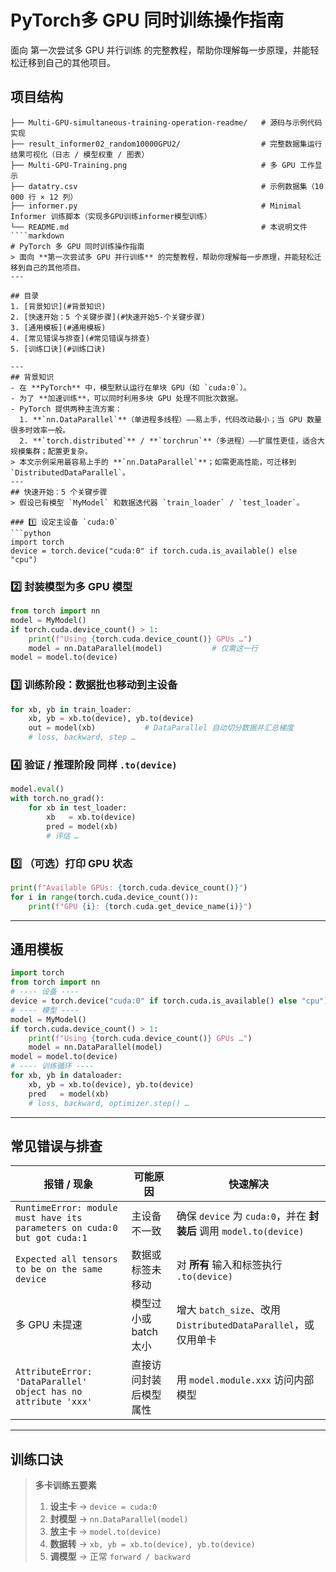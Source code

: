 # PyTorch多 GPU 同时训练操作指南
面向 第一次尝试多 GPU 并行训练 的完整教程，帮助你理解每一步原理，并能轻松迁移到自己的其他项目。
## 项目结构
```text
├── Multi-GPU-simultaneous-training-operation-readme/   # 源码与示例代码实现
├── result_informer02_random10000GPU2/                  # 完整数据集运行结果可视化（日志 / 模型权重 / 图表）
├── Multi-GPU-Training.png                              # 多 GPU 工作显示
├── datatry.csv                                         # 示例数据集（10 000 行 × 12 列）
├── informer.py                                         # Minimal Informer 训练脚本（实现多GPU训练informer模型训练）
└── README.md                                           # 本说明文件
````markdown
# PyTorch 多 GPU 同时训练操作指南
> 面向 **第一次尝试多 GPU 并行训练** 的完整教程，帮助你理解每一步原理，并能轻松迁移到自己的其他项目。
---

## 目录
1. [背景知识](#背景知识)
2. [快速开始：5 个关键步骤](#快速开始5-个关键步骤)
3. [通用模板](#通用模板)
4. [常见错误与排查](#常见错误与排查)
5. [训练口诀](#训练口诀)

---
## 背景知识
- 在 **PyTorch** 中，模型默认运行在单块 GPU（如 `cuda:0`）。
- 为了 **加速训练**，可以同时利用多块 GPU 处理不同批次数据。
- PyTorch 提供两种主流方案：  
  1. **`nn.DataParallel`**（单进程多线程）——易上手，代码改动最小；当 GPU 数量很多时效率一般。  
  2. **`torch.distributed`** / **`torchrun`**（多进程）——扩展性更佳，适合大规模集群；配置更复杂。
> 本文示例采用最容易上手的 **`nn.DataParallel`**；如需更高性能，可迁移到 `DistributedDataParallel`。
---
## 快速开始：5 个关键步骤  
> 假设已有模型 `MyModel` 和数据迭代器 `train_loader` / `test_loader`。

### 1️⃣ 设定主设备 `cuda:0`
```python
import torch
device = torch.device("cuda:0" if torch.cuda.is_available() else "cpu")
````
### 2️⃣ 封装模型为多 GPU 模型
```python
from torch import nn
model = MyModel()
if torch.cuda.device_count() > 1:
    print(f"Using {torch.cuda.device_count()} GPUs …")
    model = nn.DataParallel(model)           # 仅需这一行
model = model.to(device)
```
### 3️⃣ **训练阶段**：数据批也移动到主设备
```python
for xb, yb in train_loader:
    xb, yb = xb.to(device), yb.to(device)
    out = model(xb)           # DataParallel 自动切分数据并汇总梯度
    # loss, backward, step …
```
### 4️⃣ **验证 / 推理阶段** 同样 `.to(device)`
```python
model.eval()
with torch.no_grad():
    for xb in test_loader:
        xb   = xb.to(device)
        pred = model(xb)
        # 评估 …
```
### 5️⃣ （可选）打印 GPU 状态
```python
print(f"Available GPUs: {torch.cuda.device_count()}")
for i in range(torch.cuda.device_count()):
    print(f"GPU {i}: {torch.cuda.get_device_name(i)}")
```
---

## 通用模板

```python
import torch
from torch import nn
# ---- 设备 ----
device = torch.device("cuda:0" if torch.cuda.is_available() else "cpu")
# ---- 模型 ----
model = MyModel()
if torch.cuda.device_count() > 1:
    print(f"Using {torch.cuda.device_count()} GPUs …")
    model = nn.DataParallel(model)
model = model.to(device)
# ---- 训练循环 ----
for xb, yb in dataloader:
    xb, yb = xb.to(device), yb.to(device)
    pred   = model(xb)
    # loss, backward, optimizer.step() …
```
---

## 常见错误与排查

| 报错 / 现象                                                                  | 可能原因           | 快速解决                                                    |
| ------------------------------------------------------------------------ | -------------- | ------------------------------------------------------- |
| `RuntimeError: module must have its parameters on cuda:0 but got cuda:1` | 主设备不一致         | 确保 `device` 为 `cuda:0`，并在 **封装后** 调用 `model.to(device)` |
| `Expected all tensors to be on the same device`                          | 数据或标签未移动       | 对 **所有** 输入和标签执行 `.to(device)`                          |
| 多 GPU 未提速                                                                | 模型过小或 batch 太小 | 增大 `batch_size`、改用 `DistributedDataParallel`，或仅用单卡      |
| `AttributeError: 'DataParallel' object has no attribute 'xxx'`           | 直接访问封装后模型属性    | 用 `model.module.xxx` 访问内部模型                             |

---

## 训练口诀
> **多卡训练五要素**
>
> 1. **设主卡** → `device = cuda:0`
> 2. **封模型** → `nn.DataParallel(model)`
> 3. **放主卡** → `model.to(device)`
> 4. **数据转** → `xb, yb = xb.to(device), yb.to(device)`
> 5. **调模型** → 正常 `forward / backward`

